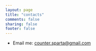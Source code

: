 ```yaml
---
layout: page
title: "contacts"
comments: false
sharing: false
footer: false
---
```

<ul>
  <li>Email me: <a href="mailto:counter.sparta@gmail.com">counter.sparta@gmail.com</a></li>
</ul>